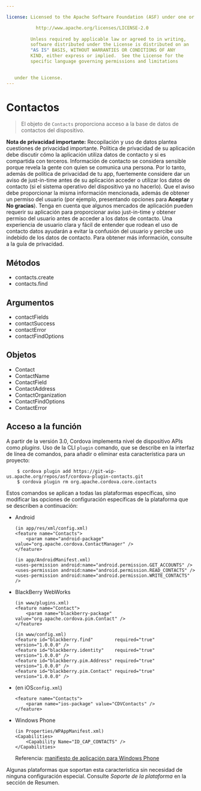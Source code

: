 ```yaml
---

license: Licensed to the Apache Software Foundation (ASF) under one or more contributor license agreements. See the NOTICE file distributed with this work for additional information regarding copyright ownership. The ASF licenses this file to you under the Apache License, Version 2.0 (the "License"); you may not use this file except in compliance with the License. You may obtain a copy of the License at

           http://www.apache.org/licenses/LICENSE-2.0
    
         Unless required by applicable law or agreed to in writing,
         software distributed under the License is distributed on an
         "AS IS" BASIS, WITHOUT WARRANTIES OR CONDITIONS OF ANY
         KIND, either express or implied.  See the License for the
         specific language governing permissions and limitations
    

   under the License.
---
```


# Contactos

> El objeto de `Contacts` proporciona acceso a la base de datos de contactos del dispositivo.

**Nota de privacidad importante:** Recopilación y uso de datos plantea cuestiones de privacidad importante. Política de privacidad de su aplicación debe discutir cómo la aplicación utiliza datos de contacto y si es compartida con terceros. Información de contacto se considera sensible porque revela la gente con quien se comunica una persona. Por lo tanto, además de política de privacidad de tu app, fuertemente considere dar un aviso de just-in-time antes de su aplicación acceder o utilizar los datos de contacto (si el sistema operativo del dispositivo ya no hacerlo). Que el aviso debe proporcionar la misma información mencionada, además de obtener un permiso del usuario (por ejemplo, presentando opciones para **Aceptar** y **No gracias**). Tenga en cuenta que algunos mercados de aplicación pueden requerir su aplicación para proporcionar aviso just-in-time y obtener permiso del usuario antes de acceder a los datos de contacto. Una experiencia de usuario clara y fácil de entender que rodean el uso de contacto datos ayudarán a evitar la confusión del usuario y percibe uso indebido de los datos de contacto. Para obtener más información, consulte a la guía de privacidad.

## Métodos

*   contacts.create
*   contacts.find

## Argumentos

*   contactFields
*   contactSuccess
*   contactError
*   contactFindOptions

## Objetos

*   Contact
*   ContactName
*   ContactField
*   ContactAddress
*   ContactOrganization
*   ContactFindOptions
*   ContactError

## Acceso a la función

A partir de la versión 3.0, Cordova implementa nivel de dispositivo APIs como *plugins*. Uso de la CLI `plugin` comando, que se describe en la interfaz de línea de comandos, para añadir o eliminar esta característica para un proyecto:

        $ cordova plugin add https://git-wip-us.apache.org/repos/asf/cordova-plugin-contacts.git
        $ cordova plugin rm org.apache.cordova.core.contacts
    

Estos comandos se aplican a todas las plataformas específicas, sino modificar las opciones de configuración específicas de la plataforma que se describen a continuación:

*   Android
    
        (in app/res/xml/config.xml)
        <feature name="Contacts">
            <param name="android-package" value="org.apache.cordova.ContactManager" />
        </feature>
        
        (in app/AndroidManifest.xml)
        <uses-permission android:name="android.permission.GET_ACCOUNTS" />
        <uses-permission android:name="android.permission.READ_CONTACTS" />
        <uses-permission android:name="android.permission.WRITE_CONTACTS" />
        

*   BlackBerry WebWorks
    
        (in www/plugins.xml)
        <feature name="Contact">
            <param name="blackberry-package" value="org.apache.cordova.pim.Contact" />
        </feature>
        
        (in www/config.xml)
        <feature id="blackberry.find"        required="true" version="1.0.0.0" />
        <feature id="blackberry.identity"    required="true" version="1.0.0.0" />
        <feature id="blackberry.pim.Address" required="true" version="1.0.0.0" />
        <feature id="blackberry.pim.Contact" required="true" version="1.0.0.0" />
        

*   (en iOS`config.xml`)
    
        <feature name="Contacts">
            <param name="ios-package" value="CDVContacts" />
        </feature>
        

*   Windows Phone
    
        (in Properties/WPAppManifest.xml)
        <Capabilities>
            <Capability Name="ID_CAP_CONTACTS" />
        </Capabilities>
        
    
    Referencia: [manifiesto de aplicación para Windows Phone][1]

 [1]: http://msdn.microsoft.com/en-us/library/ff769509%28v=vs.92%29.aspx

Algunas plataformas que soportan esta característica sin necesidad de ninguna configuración especial. Consulte *Soporte de la plataforma* en la sección de Resumen.